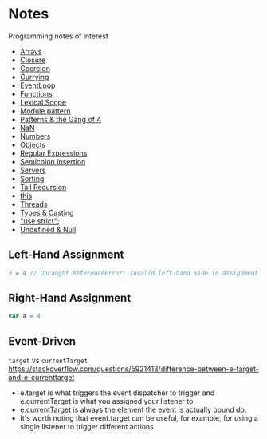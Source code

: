# Notes
Programming notes of interest

* [Arrays](./arrays.md)
* [Closure](./closure.md)
* [Coercion](./coercion.md)
* [Currying](./currying.md)
* [EventLoop](./event_loop.md)
* [Functions](./functions/functions.md)
* [Lexical Scope](./objects.md)
* [Module pattern](./)
* [Patterns & the Gang of 4](./gang_of_four/gang_of_four.md)
* [NaN](./nan.md)
* [Numbers](./numbers.md)
* [Objects](./objects.md)
* [Regular Expressions](./regular_expressions/regular_expressions.md)
* [Semicolon Insertion](./semicolon_insertion.md)
* [Servers](./servers/servers.md)
* [Sorting](./sorting.md)
* [Tail Recursion](./tail_recursion/example.js)
* [this](./)
* [Threads](./threads.md)
* [Types & Casting](./types_and_casting.md)
* ["use strict";](https://www.toptal.com/javascript/interview-questions)
* [Undefined & Null](./undefined_null.md)

## Left-Hand Assignment
```JavaScript
3 = 4 // Uncaught ReferenceError: Invalid left-hand side in assignment
```

## Right-Hand Assignment
```JavaScript
var a = 4
```

## Event-Driven
`target` vs `currentTarget`
https://stackoverflow.com/questions/5921413/difference-between-e-target-and-e-currenttarget
* e.target is what triggers the event dispatcher to trigger and e.currentTarget is what you assigned your listener to.
* e.currentTarget is always the element the event is actually bound do.
* It's worth noting that event.target can be useful, for example, for using a single listener to trigger different actions

